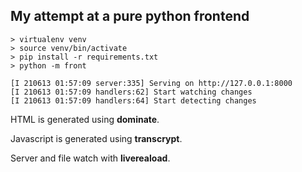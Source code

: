 ## My attempt at a pure python frontend


```
> virtualenv venv
> source venv/bin/activate
> pip install -r requirements.txt
> python -m front

[I 210613 01:57:09 server:335] Serving on http://127.0.0.1:8000
[I 210613 01:57:09 handlers:62] Start watching changes
[I 210613 01:57:09 handlers:64] Start detecting changes
```

HTML is generated using **dominate**.

Javascript is generated using **transcrypt**.

Server and file watch with **livereaload**.